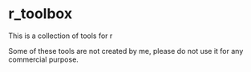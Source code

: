 # r_toolbox
This is a collection of tools for r

Some of these tools are not created by me, please do not use it for any commercial purpose.
